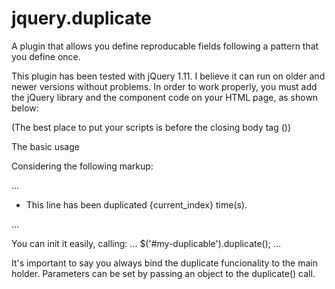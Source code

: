 # jquery.duplicate
A plugin that allows you define reproducable fields following a pattern that you define once.

This plugin has been tested with jQuery 1.11. I believe it can run on older and newer versions without problems.
In order to work properly, you must add the jQuery library and the component code on your HTML page, as shown below:

<script type="text/javascript" src="https://cdnjs.cloudflare.com/ajax/libs/jquery/1.11.3/jquery.min.js"></script>
<script type="text/javascript" src="jquery.duplicate.js"></script>

(The best place to put your scripts is before the closing body tag (</body>))

The basic usage

Considering the following markup:

...
<ul id="my-duplicable">
  <li class="clonable">
    This line has been duplicated {current_index} time(s).
  </li>
</ul>
...

You can init it easily, calling:
...
$('#my-duplicable').duplicate();
...

It's important to say you always bind the duplicate funcionality to the main holder.
Parameters can be set by passing an object to the duplicate() call.
